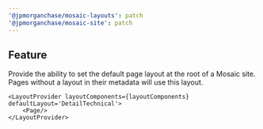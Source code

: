 ```yaml
---
'@jpmorganchase/mosaic-layouts': patch
'@jpmorganchase/mosaic-site': patch
---
```


## Feature

Provide the ability to set the default page layout at the root of a Mosaic site. Pages without a layout in their metadata will use this layout.

```
<LayoutProvider layoutComponents={layoutComponents} defaultLayout='DetailTechnical'>
    <Page/>
</LayoutProvider>
```
